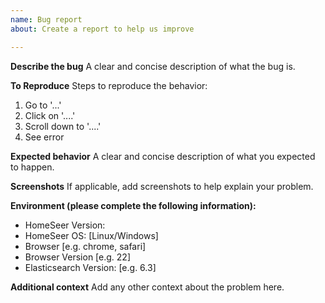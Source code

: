 ```yaml
---
name: Bug report
about: Create a report to help us improve

---
```


**Describe the bug**
A clear and concise description of what the bug is.

**To Reproduce**
Steps to reproduce the behavior:
1. Go to '...'
2. Click on '....'
3. Scroll down to '....'
4. See error

**Expected behavior**
A clear and concise description of what you expected to happen.

**Screenshots**
If applicable, add screenshots to help explain your problem.

**Environment (please complete the following information):**
 - HomeSeer Version:  
 - HomeSeer OS: [Linux/Windows]
 - Browser [e.g. chrome, safari]
 - Browser Version [e.g. 22]
 - Elasticsearch Version: [e.g. 6.3]


**Additional context**
Add any other context about the problem here.
